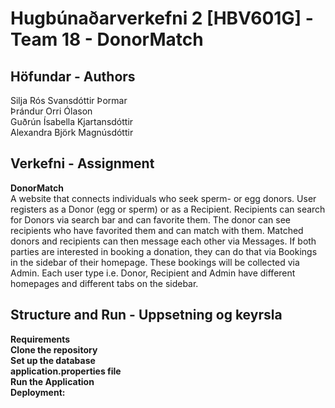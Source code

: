 #  Hugbúnaðarverkefni 2 [HBV601G] - Team 18 - DonorMatch 
## Höfundar - Authors
Silja Rós Svansdóttir Þormar <br/>
Þrándur Orri Ólason <br/>
Guðrún Ísabella Kjartansdóttir <br/>
Alexandra Björk Magnúsdóttir <br/>
## Verkefni - Assignment
**DonorMatch** <br/>
A website that connects individuals who seek sperm- or egg donors. User registers as a Donor (egg or sperm) or as a Recipient. Recipients can search for Donors via search bar and can favorite them. The donor can see recipients who have favorited them and can match with them. Matched donors and recipients can then message each other via Messages. If both parties are interested in booking a donation, they can do that via Bookings in the sidebar of their homepage. These bookings will be collected via Admin.
Each user type i.e. Donor, Recipient and Admin have different homepages and different tabs on the sidebar.
## Structure and Run -  Uppsetning og keyrsla
**Requirements** <br/>
**Clone the repository** <br/>
**Set up the database** <br/>
**application.properties file** <br/>
**Run the Application** <br/>
**Deployment:** <br/>
